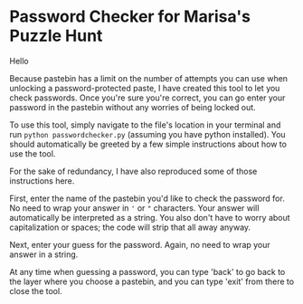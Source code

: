 # Password Checker for Marisa's Puzzle Hunt

Hello

Because pastebin has a limit on the number of attempts you can use when unlocking a password-protected paste, I have created this tool to let you check passwords. Once you're sure you're correct, you can go enter your password in the pastebin without any worries of being locked out.

To use this tool, simply navigate to the file's location in your terminal and run `python passwordchecker.py` (assuming you have python installed). You should automatically be greeted by a few simple instructions about how to use the tool.

For the sake of redundancy, I have also reproduced some of those instructions here.

First, enter the name of the pastebin you'd like to check the password for. No need to wrap your answer in `'` or `"` characters. Your answer will automatically be interpreted as a string. You also don't have to worry about capitalization or spaces; the code will strip that all away anyway.

Next, enter your guess for the password. Again, no need to wrap your answer in a string.

At any time when guessing a password, you can type 'back' to go back to the layer where you choose a pastebin, and you can type 'exit' from there to close the tool.
